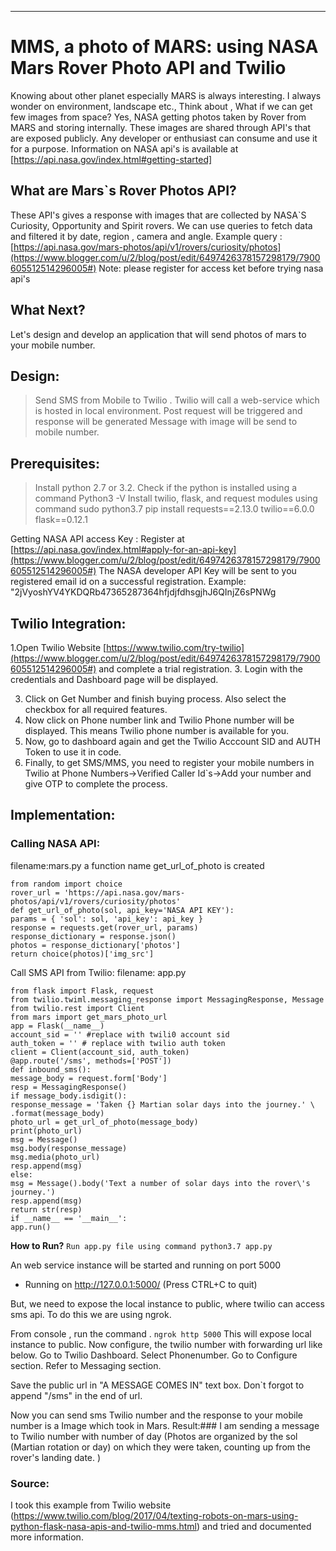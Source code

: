 ---

# MMS, a photo of MARS: using NASA Mars Rover Photo API and Twilio

Knowing about other planet especially MARS is always interesting. I always wonder on environment, landscape etc.,
Think about , What if we can get few images from space? Yes, NASA getting photos taken by Rover from MARS and storing internally. These images are shared through API's that are exposed publicly. Any developer or enthusiast can consume and use it for a purpose.
Information on NASA api's is available at [https://api.nasa.gov/index.html#getting-started]

## What are Mars`s Rover Photos API?
These API's gives a response with images that are collected by NASA`S Curiosity, Opportunity and Spirit rovers. We can use queries to fetch data and filtered it by date, region , camera and angle.
Example query : [https://api.nasa.gov/mars-photos/api/v1/rovers/curiosity/photos](https://www.blogger.com/u/2/blog/post/edit/6497426378157298179/7900605512514296005#)
Note: please register for access ket before trying nasa api's

## What Next?
Let's  design and develop an application that will send photos of mars to your mobile number.

## Design:

> Send SMS from Mobile to Twilio .
> Twilio will call a web-service which is hosted in local environment.
> Post request will be triggered and response will be generated
> Message with image will be send to mobile number.

## Prerequisites:
> Install python 2.7 or 3.2. Check if the python is installed using a command Python3 -V
> Install twilio, flask, and request modules using command sudo python3.7 pip install requests==2.13.0 twilio==6.0.0 flask==0.12.1

Getting NASA API access Key : Register at [https://api.nasa.gov/index.html#apply-for-an-api-key](https://www.blogger.com/u/2/blog/post/edit/6497426378157298179/7900605512514296005#)
The NASA developer API Key will be sent to you registered email id on a successful registration. Example: "2jVyoshYV4YKDQRb47365287364hfjdjfdhsgjhJ6QInjZ6sPNWg

## Twilio Integration:
1.Open Twilio Website [https://www.twilio.com/try-twilio](https://www.blogger.com/u/2/blog/post/edit/6497426378157298179/7900605512514296005#) and complete a trial registration.
3. Login with the credentials and Dashboard page will be displayed.

3. Click on Get Number and finish buying process. Also select the checkbox for all required features.
4. Now click on Phone number link and Twilio Phone number will be displayed. This means Twilio phone number is available for you.
5. Now, go to dashboard again and get the Twilio Acccount SID and AUTH Token to use it in code.
6. Finally, to get SMS/MMS, you need to register your mobile numbers in Twilio at Phone Numbers->Verified Caller Id`s->Add your number and give OTP to complete the process.

## Implementation:
### Calling NASA API:

filename:mars.py
a function name  get_url_of_photo is created

```import requests
from random import choice
rover_url = 'https://api.nasa.gov/mars-photos/api/v1/rovers/curiosity/photos'
def get_url_of_photo(sol, api_key='NASA API KEY'):
params = { 'sol': sol, 'api_key': api_key }
response = requests.get(rover_url, params)
response_dictionary = response.json()
photos = response_dictionary['photos']
return choice(photos)['img_src']
```


Call SMS API from Twilio:
filename: app.py
```import os
from flask import Flask, request
from twilio.twiml.messaging_response import MessagingResponse, Message
from twilio.rest import Client
from mars import get_mars_photo_url 
app = Flask(__name__)
account_sid = '' #replace with twili0 account sid
auth_token = '' # replace with twilio auth token
client = Client(account_sid, auth_token)
@app.route('/sms', methods=['POST'])
def inbound_sms():
message_body = request.form['Body']
resp = MessagingResponse()
if message_body.isdigit():
response_message = 'Taken {} Martian solar days into the journey.' \
.format(message_body)
photo_url = get_url_of_photo(message_body)
print(photo_url)
msg = Message()
msg.body(response_message)
msg.media(photo_url)
resp.append(msg)
else:
msg = Message().body('Text a number of solar days into the rover\'s journey.')
resp.append(msg)
return str(resp)
if __name__ == '__main__':
app.run()
```



**How to Run?**
```Run app.py file using command python3.7 app.py```

An web service instance will be started and running on port 5000
* Running on http://127.0.0.1:5000/ (Press CTRL+C to quit)

But, we need to expose the local instance to public, where twilio can access sms api. To do this we are using ngrok.

From console , run the command .
`ngrok http 5000`
This will expose local instance to public.
Now configure, the twilio number with forwarding url like below.
Go to Twilio Dashboard. Select Phonenumber.
Go to Configure section. Refer to Messaging section.

Save the public url in "A MESSAGE COMES IN" text box. Don`t forgot to append "/sms" in the end of url.

Now you can send sms Twilio number and the response to your mobile number is a Image which took in Mars.
Result:### 
I am sending a message to Twilio number with number of day (Photos are organized by the sol (Martian rotation or day) on which they were taken, counting up from the rover's landing date. )

### Source:
I took this example from Twilio website (https://www.twilio.com/blog/2017/04/texting-robots-on-mars-using-python-flask-nasa-apis-and-twilio-mms.html) and tried and documented more information.


